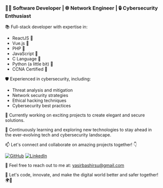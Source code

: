 ### 👨‍💻 Software Developer | 🌐 Network Engineer | 🔒 Cybersecurity Enthusiast

📚 Full-stack developer with expertise in:
   - ReactJS 🌟
   - Vue.js 🌟
   - PHP 🌟
   - JavaScript 🌟
   - C Language 🌟
   - Python (a little bit) 🌟
   - CCNA Certified 🌟

🛡️ Experienced in cybersecurity, including:
   - Threat analysis and mitigation
   - Network security strategies
   - Ethical hacking techniques
   - Cybersecurity best practices

💼 Currently working on exciting projects to create elegant and secure solutions.

🌱 Continuously learning and exploring new technologies to stay ahead in the ever-evolving tech and cybersecurity landscape.

📫 Let's connect and collaborate on amazing projects together! 👇

[![GitHub](https://img.shields.io/github/followers/YourGitHubUsername?label=Follow%20%40YourGitHubUsername&style=social)](https://github.com/black99hard)
[![LinkedIn](https://img.shields.io/badge/Connect%20on-LinkedIn-blue)](https://www.linkedin.com/in/yasir-bashir-6b3a8098?trk=contact-info)

📧 Feel free to reach out to me at: yasirbashirsu@gmail.com

🚀 Let's code, innovate, and make the digital world better and safer together! 🌍🔐
